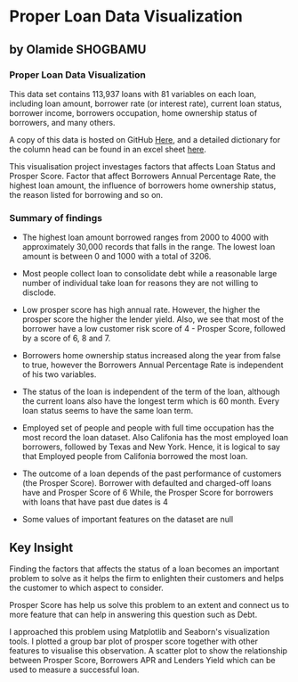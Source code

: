 # Proper Loan Data Visualization
## by Olamide SHOGBAMU


### Proper Loan Data Visualization

This data set contains 113,937 loans with 81 variables on each loan, including loan amount, borrower rate (or interest rate), current loan status, borrower income, borrowers occupation, home ownership status of borrowers, and many others.

A copy of this data is hosted on GitHub [Here](https://github.com/TheSHOGBAMU/Data_Visualization/blob/main/ProsperLoanData.csv), and a detailed dictionary for the column head can be found in an excel sheet [here](https://docs.google.com/spreadsheets/u/0/d/1gDyi_L4UvIrLTEC6Wri5nbaMmkGmLQBk-Yx3z0XDEtI/edit?usp=sharing). 

This visualisation project investages factors that affects Loan Status and Prosper Score. Factor that affect Borrowers Annual Percentage Rate, the highest loan amount, the influence of borrowers home ownership status, the reason listed for borrowing and so on.


### Summary of findings

- The highest loan amount borrowed ranges from 2000 to 4000 with approximately 30,000 records that falls in the range. The lowest loan amount is between 0 and 1000 with a total of 3206.


- Most people collect loan to consolidate debt while a reasonable large number of individual take loan for reasons they are not willing to disclode.


- Low prosper score has high annual rate. However, the higher the prosper score the higher the lender yield. Also, we see that most of the borrower have a low customer risk score of 4 - Prosper Score, followed by a score of 6, 8 and 7.


- Borrowers home ownership status increased along the year from false to true, however the Borrowers Annual Percentage Rate is independent of his two variables.


- The status of the loan is independent of the term of the loan, although the current loans also have the longest term which is 60 month. Every loan status seems to have the same loan term.


- Employed set of people and people with full time occupation has the most record the loan dataset. Also Califonia has the most employed loan borrowers, followed by Texas and New York. Hence, it is logical to say that Employed people from Califonia borrowed the most loan.


- The outcome of a loan depends of the past performance of customers (the Prosper Score). Borrower with defaulted and charged-off loans have and Prosper Score of 6 While, the Prosper Score for borrowers with loans that have past due dates is 4


- Some values of important features on the dataset are null



## Key Insight

Finding the factors that affects the status of a loan becomes an important problem to solve as it helps the firm to enlighten their customers and helps the customer to which aspect to consider. 

Prosper Score has help us solve this problem to an extent and connect us to more feature that can help in answering this question such as Debt.

I approached this problem using Matplotlib and Seaborn's visualization tools. I plotted a group bar plot of prosper score together with other features to visualise this observation. A scatter plot to show the relationship between Prosper Score, Borrowers APR and Lenders Yield which can be used to measure a successful loan.
